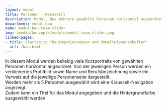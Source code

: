 ```yaml
---
layout: modul
title: Personen - Karussell
description: Modul, das mehrere gewählte Personen horizontal angeordnet anzeigt mit Profilbild, Name und Berufsbezeichnung sowie einem Verweis auf die jeweilige Personenseite. Werden mehr als 5 Personen ausgewählt wird eine Karussell-Navigation angezeigt.
department: modul_bau
name: modul-bau-team-slider
img: /media/konzepte/module/modul_team_slider.png
linked-pages:
- title: Startseite "Bauingenieurwesen und Umweltwissenschaften"
  url: /bau.html
---
```


In diesem Modul werden beliebig viele Kurzportraits von gewählten Personen horizontal angeordnet.
Von der jeweiligen Person werden ein verkleinertes Profilbild sowie Name und Berufsbezeichnung sowie ein Verweis auf die jeweilige Personenseite dargestellt.<br />
Werden mehr als 5 Personen ausgewählt wird eine Karussell-Navigation angezeigt.<br />
Zudem kann ein Titel für das Modul angegeben und die Hintergrundfarbe ausgewählt werden.
